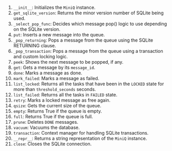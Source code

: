 
1. `__init__`: Initializes the `MiniQ` instance.
2. `get_sqlite_version`: Returns the minor version number of SQLite being used.
3. `_select_pop_func`: Decides which message pop() logic to use depending on the SQLite version.
4. `put`: Inserts a new message into the queue.
5. `_pop_returning`: Pops a message from the queue using the SQLite RETURNING clause.
6. `_pop_transaction`: Pops a message from the queue using a transaction and custom locking logic.
7. `peek`: Shows the next message to be popped, if any.
8. `get`: Gets a message by its `message_id`.
9. `done`: Marks a message as done.
10. `mark_failed`: Marks a message as failed.
11. `list_locked`: Returns all the tasks that have been in the `LOCKED` state for more than `threshold_seconds` seconds.
12. `list_failed`: Returns all the tasks in `FAILED` state.
13. `retry`: Marks a locked message as free again.
14. `qsize`: Gets the current size of the queue.
15. `empty`: Returns True if the queue is empty.
16. `full`: Returns True if the queue is full.
17. `prune`: Deletes `DONE` messages.
18. `vacuum`: Vacuums the database.
19. `transaction`: Context manager for handling SQLite transactions.
20. `__repr__`: Returns a string representation of the `MiniQ` instance.
21. `close`: Closes the SQLite connection.